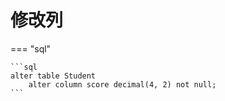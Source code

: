 # 修改列

=== "sql"

    ```sql
    alter table Student
        alter column score decimal(4, 2) not null;
    ```
